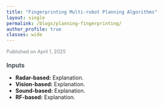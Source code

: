 ```yaml
---
title: "Fingerprinting Multi-robot Planning Algorithms"
layout: single
permalink: /blogs/planning-fingerprinting/
author_profile: true
classes: wide
---
```


<style>
.page__title {
    color: #494e52 !important;
    font-weight: bold;
}

.page__content {
    font-size: 1em;
    color: #494e52;
    line-height: 1.6;
}

.blog-date {
    font-size: 0.9em;
    color: #7a8288;
    margin-bottom: 1.5em;
}

.blog-section {
    margin-bottom: 2em;
}

.blog-section-title {
    font-size: 1.1em;
    font-weight: bold;
    margin-bottom: 0.8em;
    color: #494e52;
}

.blog-image {
    text-align: center;
    margin: 1.5em 0;
}
</style>

<div class="blog-date">Published on April 1, 2025</div>

<div class="blog-section">
    <div class="blog-section-title">Inputs</div>
    <ul>
        <li><strong>Radar-based:</strong> Explanation.</li>
        <li><strong>Vision-based:</strong> Explanation.</li>
        <li><strong>Sound-based:</strong> Explanation.</li>
        <li><strong>RF-based:</strong> Explanation.</li>
    </ul>
</div>